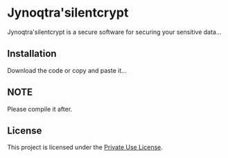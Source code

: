 # Jynoqtra'silentcrypt
Jynoqtra'silentcrypt is a secure software for securing your sensitive data...

## Installation
Download the code or copy and paste it...

## NOTE
Please compile it after.

## License
This project is licensed under the [Private Use License](LICENSE.md).
